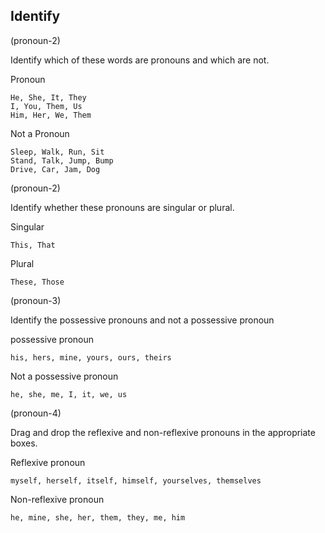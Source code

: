## Identify

(pronoun-2)

Identify which of these words are pronouns and which are not.

Pronoun

```
He, She, It, They
I, You, Them, Us
Him, Her, We, Them
```

Not a Pronoun

```
Sleep, Walk, Run, Sit
Stand, Talk, Jump, Bump
Drive, Car, Jam, Dog
```

(pronoun-2)

Identify whether these pronouns are singular or plural.

Singular

```
This, That
```

Plural

```
These, Those
```

(pronoun-3)

Identify the possessive pronouns and not a possessive pronoun

possessive pronoun

```
his, hers, mine, yours, ours, theirs
```

Not a possessive pronoun

```
he, she, me, I, it, we, us
```

(pronoun-4)

Drag and drop the reflexive and non-reflexive pronouns in the appropriate boxes.

Reflexive pronoun

```
myself, herself, itself, himself, yourselves, themselves
```

Non-reflexive pronoun

```
he, mine, she, her, them, they, me, him
```

